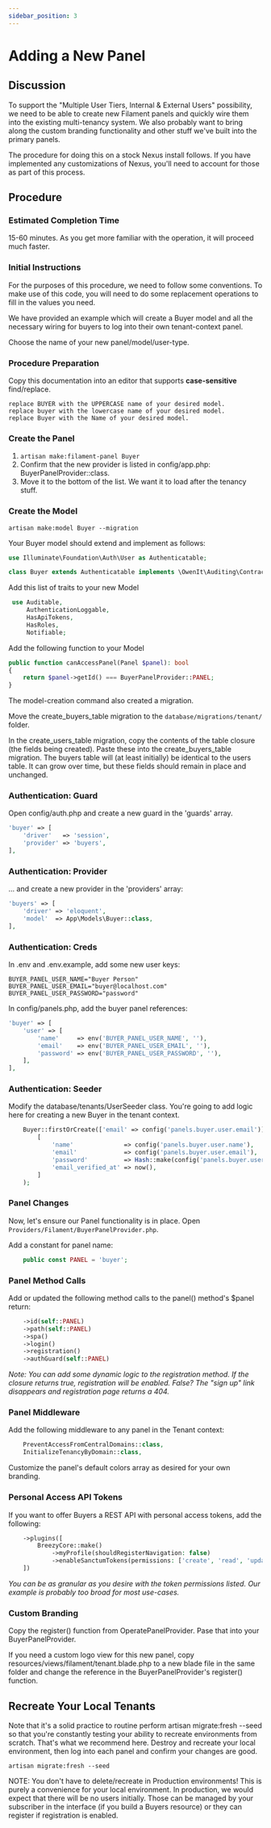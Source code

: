 ```yaml
---
sidebar_position: 3
---
```


# Adding a New Panel

## Discussion

To support the "Multiple User Tiers, Internal & External Users" possibility, 
we need to be able to create new Filament panels and quickly wire them into
the existing multi-tenancy system. We also probably want to bring along the
custom branding functionality and other stuff we've built into the primary
panels. 

The procedure for doing this on a stock Nexus install follows. If you have
implemented any customizations of Nexus, you'll need to account for those
as part of this process. 


## Procedure

### Estimated Completion Time

15-60 minutes. As you get more familiar with the operation, it will proceed
much faster.

### Initial Instructions

For the purposes of this procedure, we need to follow some conventions.
To make use of this code, you will need to do some replacement operations
to fill in the values you need. 

We have provided an example which will create a Buyer model and all the
necessary wiring for buyers to log into their own tenant-context panel.

Choose the name of your new panel/model/user-type.

### Procedure Preparation

Copy this documentation into an editor that supports **case-sensitive** find/replace. 

```
replace BUYER with the UPPERCASE name of your desired model.
replace buyer with the lowercase name of your desired model.
replace Buyer with the Name of your desired model.
```
### Create the Panel

1. `artisan make:filament-panel Buyer`
2. Confirm that the new provider is listed in config/app.php: BuyerPanelProvider::class.
3. Move it to the bottom of the list. We want it to load after the tenancy stuff.

### Create the Model

```artisan make:model Buyer --migration```

Your Buyer model should extend and implement as follows: 

```php
use Illuminate\Foundation\Auth\User as Authenticatable;

class Buyer extends Authenticatable implements \OwenIt\Auditing\Contracts\Auditable, FilamentUser
```
Add this list of traits to your new Model
```php
 use Auditable,
     AuthenticationLoggable,
     HasApiTokens,
     HasRoles,
     Notifiable;
```
Add the following function to your Model

```php
public function canAccessPanel(Panel $panel): bool
{
    return $panel->getId() === BuyerPanelProvider::PANEL;
}
```

The model-creation command also created a migration. 

Move the create_buyers_table migration to the `database/migrations/tenant/` folder. 

In the create_users_table migration, copy the contents of the table closure (the fields
being created). Paste these into the create_buyers_table migration. The buyers table will
(at least initially) be identical to the users table. It can grow over time, but these
fields should remain in place and unchanged.

### Authentication: Guard

Open config/auth.php and create a new guard in the 'guards' array.
```php
'buyer' => [
    'driver'   => 'session',
    'provider' => 'buyers',
],
```
### Authentication: Provider

... and create a new provider in the 'providers' array:
```php
'buyers' => [
    'driver' => 'eloquent',
    'model'  => App\Models\Buyer::class,
],
```

### Authentication: Creds
In .env and .env.example, add some new user keys: 
```.env
BUYER_PANEL_USER_NAME="Buyer Person"
BUYER_PANEL_USER_EMAIL="buyer@localhost.com"
BUYER_PANEL_USER_PASSWORD="password"
```


In config/panels.php, add the buyer panel references:
```php
'buyer' => [
    'user' => [
        'name'     => env('BUYER_PANEL_USER_NAME', ''),
        'email'    => env('BUYER_PANEL_USER_EMAIL', ''),
        'password' => env('BUYER_PANEL_USER_PASSWORD', ''),
    ],
],
```

### Authentication: Seeder
Modify the database/tenants/UserSeeder class. You're going to add logic here for creating
a new Buyer in the tenant context.
```php
    Buyer::firstOrCreate(['email' => config('panels.buyer.user.email')],
        [
            'name'              => config('panels.buyer.user.name'),
            'email'             => config('panels.buyer.user.email'),
            'password'          => Hash::make(config('panels.buyer.user.password')),
            'email_verified_at' => now(),
        ]
    );
```

### Panel Changes
Now, let's ensure our Panel functionality is in place. Open `Providers/Filament/BuyerPanelProvider.php`.

Add a constant for panel name:
```php
    public const PANEL = 'buyer';
```

### Panel Method Calls
Add or updated the following method calls to the panel() method's $panel return:
```php
    ->id(self::PANEL)
    ->path(self::PANEL)
    ->spa()
    ->login()
    ->registration()
    ->authGuard(self::PANEL)
```

_Note: You can add some dynamic logic to the registration method. If the closure returns true, registration
will be enabled. False? The "sign up" link disappears and registration page returns a 404._ 

### Panel Middleware

Add the following middleware to any panel in the Tenant context:
```php
    PreventAccessFromCentralDomains::class,
    InitializeTenancyByDomain::class,
```
Customize the panel's default colors array as desired for your own branding. 

### Personal Access API Tokens

If you want to offer Buyers a REST API with personal access tokens, add the following:
```php
    ->plugins([
        BreezyCore::make()
            ->myProfile(shouldRegisterNavigation: false)
            ->enableSanctumTokens(permissions: ['create', 'read', 'update', 'delete']),
    ])
```

_You can be as granular as you desire with the token permissions listed. Our example
is probably too broad for most use-cases._ 

### Custom Branding

Copy the register() function from OperatePanelProvider. Pase that into your BuyerPanelProvider. 

If you need a custom logo view for this new panel, copy resources/views/filament/tenant.blade.php
to a new blade file in the same folder and change the reference in the BuyerPanelProvider's
register() function. 

## Recreate Your Local Tenants

Note that it's a solid practice to routine perform artisan migrate:fresh --seed so that you're
constantly testing your ability to recreate environments from scratch. That's what we recommend
here. Destroy and recreate your local environment, then log into each panel and confirm your
changes are good. 

    artisan migrate:fresh --seed

NOTE: You don't have to delete/recreate in Production environments! This is purely a convenience
for your local environment. In production, we would expect that there will be no users initially.
Those can be managed by your subscriber in the interface (if you build a Buyers resource) or they
can register if registration is enabled.